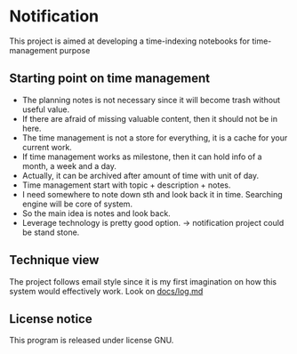 # Notification
This project is aimed at developing a time-indexing notebooks for time-management purpose


## Starting point on time management

- The planning notes is not necessary since it will become trash without useful value.
- If there are afraid of missing valuable content, then it should not be in here.
- The time management is not a store for everything, it is a cache for your current work.
- If time management works as milestone, then it can hold info of a month, a week and a day.
- Actually, it can be archived after amount of time with unit of day.
- Time management start with topic + description + notes.
- I need somewhere to note down sth and look back it in time. Searching engine will be core of system.
- So the main idea is notes and look back.
- Leverage technology is pretty good option. -> notification project could be stand stone.

## Technique view
The project follows email style since it is my first imagination on how this system would effectively work.
Look on [docs/log.md](docs/log.md)

## License notice
This program is released under license GNU.
